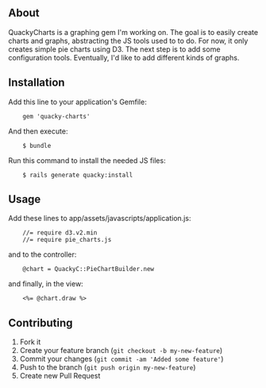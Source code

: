 ## About

QuackyCharts is a graphing gem I'm working on.  The goal is to easily create charts and graphs, abstracting the JS tools used to to do.  For now, it only creates simple pie charts using D3.  The next step is to add some configuration tools.  Eventually, I'd like to add different kinds of graphs.

## Installation

Add this line to your application's Gemfile:

		gem 'quacky-charts'

And then execute:

 		$ bundle

Run this command to install the needed JS files:

		$ rails generate quacky:install

## Usage

Add these lines to app/assets/javascripts/application.js:

		//= require d3.v2.min
		//= require pie_charts.js
		
and to the controller:

		@chart = QuackyC::PieChartBuilder.new
		
and finally, in the view:

		<%= @chart.draw %>
		
## Contributing

1. Fork it
2. Create your feature branch (`git checkout -b my-new-feature`)
3. Commit your changes (`git commit -am 'Added some feature'`)
4. Push to the branch (`git push origin my-new-feature`)
5. Create new Pull Request
